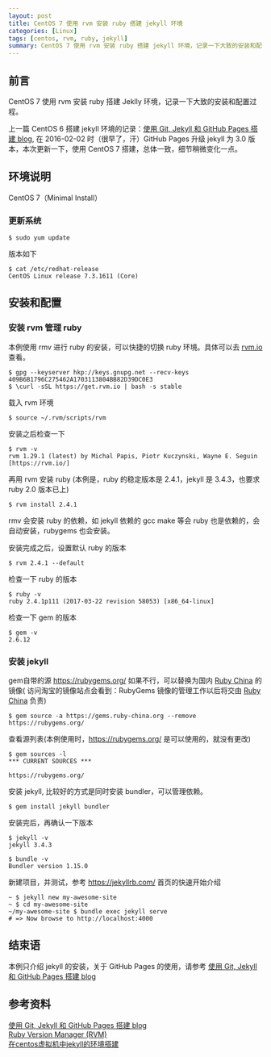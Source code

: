 ```yaml
---
layout: post
title: CentOS 7 使用 rvm 安装 ruby 搭建 jekyll 环境
categories: [Linux]
tags: [centos, rvm, ruby, jekyll]
summary: CentOS 7 使用 rvm 安装 ruby 搭建 jekyll 环境，记录一下大致的安装和配置过程。
---
```

## 前言

CentOS 7 使用 rvm 安装 ruby 搭建 Jeklly 环境，记录一下大致的安装和配置过程。

上一篇 CentOS 6 搭建 jekyll 环境的记录：[使用 Git, Jekyll 和 GitHub Pages 搭建 blog][1], 在 2016-02-02 时（很早了，汗）GitHub Pages 升级 jekyll 为 3.0 版本，本次更新一下，使用 CentOS 7 搭建，总体一致，细节稍微变化一点。  

## 环境说明
CentOS 7（Minimal Install）

### 更新系统

```terminal
$ sudo yum update
```

版本如下

```terminal
$ cat /etc/redhat-release
CentOS Linux release 7.3.1611 (Core)
```

## 安装和配置

### 安装 rvm 管理 ruby
本例使用 rmv 进行 ruby 的安装，可以快捷的切换 ruby 环境。具体可以去  [rvm.io][2] 查看。

```terminal
$ gpg --keyserver hkp://keys.gnupg.net --recv-keys 409B6B1796C275462A1703113804BB82D39DC0E3
$ \curl -sSL https://get.rvm.io | bash -s stable
```

载入 rvm 环境

```terminal
$ source ~/.rvm/scripts/rvm
```

安装之后检查一下

```terminal
$ rvm -v
rvm 1.29.1 (latest) by Michal Papis, Piotr Kuczynski, Wayne E. Seguin [https://rvm.io/]
```

再用 rvm 安装 ruby (本例是，ruby 的稳定版本是 2.4.1，jekyll 是 3.4.3，也要求 ruby 2.0 版本已上)

```terminal
$ rvm install 2.4.1
```

rmv 会安装 ruby 的依赖，如 jekyll 依赖的 gcc make 等会 ruby 也是依赖的，会自动安装，rubygems 也会安装。

安装完成之后，设置默认 ruby 的版本

```terminal
$ rvm 2.4.1 --default
```

检查一下 ruby 的版本

```terminal
$ ruby -v
ruby 2.4.1p111 (2017-03-22 revision 58053) [x86_64-linux]
```

检查一下 gem 的版本

```terminal
$ gem -v
2.6.12
```

### 安装 jekyll
gem自带的源 <https://rubygems.org/> 如果不行，可以替换为国内 [Ruby China][3] 的镜像( 访问淘宝的镜像站点会看到：RubyGems 镜像的管理工作以后将交由 [Ruby China][3] 负责)

```terminal
$ gem source -a https://gems.ruby-china.org --remove https://rubygems.org/
```

查看源列表(本例使用时，<https://rubygems.org/> 是可以使用的，就没有更改)

```terminal
$ gem sources -l
*** CURRENT SOURCES ***
	
https://rubygems.org/
```

安装 jekyll, 比较好的方式是同时安装 bundler，可以管理依赖。

```
$ gem install jekyll bundler
```

安装完后，再确认一下版本

```terminal
$ jekyll -v
jekyll 3.4.3

$ bundle -v
Bundler version 1.15.0
```

新建项目，并测试，参考 <https://jekyllrb.com/> 首页的快速开始介绍

```terminal
~ $ jekyll new my-awesome-site
~ $ cd my-awesome-site
~/my-awesome-site $ bundle exec jekyll serve
# => Now browse to http://localhost:4000
```

## 结束语
本例只介绍 jekyll 的安装，关于 GitHub Pages 的使用，请参考 [使用 Git, Jekyll 和 GitHub Pages 搭建 blog][1]

## 参考资料
[使用 Git, Jekyll 和 GitHub Pages 搭建 blog][1]  
[Ruby Version Manager (RVM)][2]  
[在centos虚拟机中jekyll的环境搭建][3]

[1]: http://qizhanming.com/blog/2012/03/29/using-git-jekyll-githubpages-build-blog
[2]: https://rvm.io
[3]: http://www.jianshu.com/p/792238859c6f
[4]: http://ruby-china.org/
